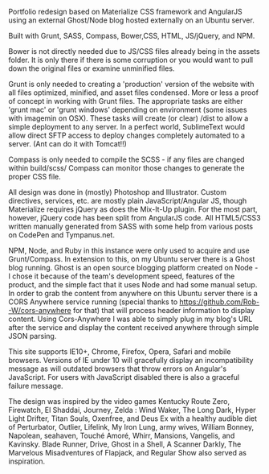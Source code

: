 Portfolio redesign based on Materialize CSS framework and AngularJS using an external Ghost/Node blog hosted externally on an Ubuntu server. 

Built with Grunt, SASS, Compass, Bower,CSS, HTML, JS/jQuery, and NPM.

Bower is not directly needed due to JS/CSS files already being in the assets folder. It is only there if there is some corruption or you would want to pull down the original files or examine unminified files.

Grunt is only needed to creating a 'production' version of the website with all files optimized, minified, and asset files condensed. More or less a proof of concept in working with Grunt files. The appropriate tasks are either 'grunt mac' or 'grunt windows' depending on environment (some issues with imagemin on OSX). These tasks will create (or clear) /dist to allow a simple deployment to any server. In a perfect world, SublimeText would allow direct SFTP access to deploy changes completely automated to a server. (Ant can do it with Tomcat!!)

Compass is only needed to compile the SCSS - if any files are changed within build/scss/ Compass can monitor those changes to generate the proper CSS file.

All design was done in (mostly) Photoshop and Illustrator. Custom directives, services, etc. are mostly plain JavaScript/Angular JS, though Materialize requires jQuery as does the Mix-It-Up plugin. For the most part, however, jQuery code has been split from AngularJS code. All HTML5/CSS3 written manually generated from SASS with some help from various posts on CodePen and Tympanus.net.

NPM, Node, and Ruby in this instance were only used to acquire and use Grunt/Compass. In extension to this, on my Ubuntu server there is a Ghost blog running. Ghost is an open source blogging platform created on Node - I chose it because of the team's development speed, features of the product, and the simple fact that it uses Node and had some manual setup. In order to grab the content from anywhere on this Ubuntu server there is a CORS Anywhere service running (special thanks to https://github.com/Rob--W/cors-anywhere for that) that will process header information to display content. Using Cors-Anywhere I was able to simply plug in my blog's URL after the service and display the content received anywhere through simple JSON parsing.

This site supports IE10+, Chrome, Firefox, Opera, Safari and mobile browsers. Versions of IE under 10 will gracefully display an incompatibility message as will outdated browsers that throw errors on Angular's JavaScript. For users with JavaScript disabled there is also a graceful failure message.

The design was inspired by the video games Kentucky Route Zero, Firewatch, El Shaddai, Journey, Zelda : Wind Waker, The Long Dark, Hyper Light Drifter, Titan Souls, Oxenfree, and Deus Ex with a healthy audible diet of Perturbator, Outlier, Lifelink, My Iron Lung, army wives, William Bonney, Napolean, seahaven, Touché Amoré, Whirr, Mansions, Vangelis, and Kavinsky. Blade Runner, Drive, Ghost in a Shell, A Scanner Darkly, The Marvelous Misadventures of Flapjack, and Regular Show also served as inspiration.